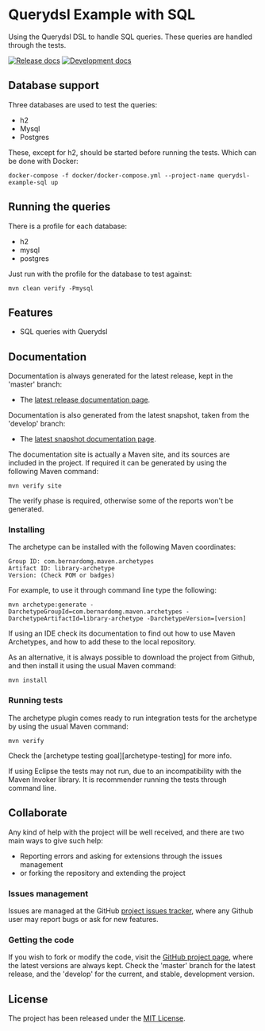 # Querydsl Example with SQL

Using the Querydsl DSL to handle SQL queries. These queries are handled through the tests.

[![Release docs](https://img.shields.io/badge/docs-release-blue.svg)][site-release]
[![Development docs](https://img.shields.io/badge/docs-develop-blue.svg)][site-develop]

## Database support

Three databases are used to test the queries:

- h2
- Mysql
- Postgres

These, except for h2, should be started before running the tests. Which can be done with Docker:

```
docker-compose -f docker/docker-compose.yml --project-name querydsl-example-sql up
```

## Running the queries

There is a profile for each database:

- h2
- mysql
- postgres

Just run with the profile for the database to test against:

```
mvn clean verify -Pmysql
```

## Features

- SQL queries with Querydsl

## Documentation

Documentation is always generated for the latest release, kept in the 'master' branch:

- The [latest release documentation page][site-release].

Documentation is also generated from the latest snapshot, taken from the 'develop' branch:

- The [latest snapshot documentation page][site-develop].

The documentation site is actually a Maven site, and its sources are included in the project. If required it can be generated by using the following Maven command:

```
mvn verify site
```

The verify phase is required, otherwise some of the reports won't be generated.

### Installing

The archetype can be installed with the following Maven coordinates:

```
Group ID: com.bernardomg.maven.archetypes
Artifact ID: library-archetype
Version: (Check POM or badges)
```

For example, to use it through command line type the following:

```
mvn archetype:generate -DarchetypeGroupId=com.bernardomg.maven.archetypes -DarchetypeArtifactId=library-archetype -DarchetypeVersion=[version]
```

If using an IDE check its documentation to find out how to use Maven Archetypes, and how to add these to the local repository.

As an alternative, it is always possible to download the project from Github, and then install it using the usual Maven command:

```
mvn install
```

### Running tests

The archetype plugin comes ready to run integration tests for the archetype by using the usual Maven command:

```
mvn verify
```

Check the [archetype testing goal][archetype-testing] for more info.

If using Eclipse the tests may not run, due to an incompatibility with the Maven Invoker library. It is recommender running the tests through command line.

## Collaborate

Any kind of help with the project will be well received, and there are two main ways to give such help:

- Reporting errors and asking for extensions through the issues management
- or forking the repository and extending the project

### Issues management

Issues are managed at the GitHub [project issues tracker][issues], where any Github user may report bugs or ask for new features.

### Getting the code

If you wish to fork or modify the code, visit the [GitHub project page][scm], where the latest versions are always kept. Check the 'master' branch for the latest release, and the 'develop' for the current, and stable, development version.

## License
The project has been released under the [MIT License][license].

[issues]: https://github.com/Bernardo-MG/library-maven-archetype/issues
[license]: https://www.opensource.org/licenses/mit-license.php
[scm]: https://github.com/Bernardo-MG/library-maven-archetype
[site-develop]: https://docs.bernardomg.com/development/maven/library-maven-archetype
[site-release]: https://docs.bernardomg.com/maven/library-maven-archetype

[surefire]: https://maven.apache.org/surefire/maven-surefire-plugin/
[failsafe]: https://maven.apache.org/surefire/maven-failsafe-plugin/
